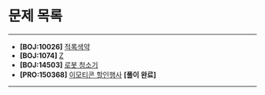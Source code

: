 # 문제 목록

---

- **[BOJ:10026]** [적록색약](https://www.acmicpc.net/problem/10026)
- **[BOJ:1074]** [Z](https://www.acmicpc.net/problem/1074)
- **[BOJ:14503]** [로봇 청소기](https://www.acmicpc.net/problem/14503)
- **[PRO:150368]** [이모티콘 할인행사](https://school.programmers.co.kr/learn/courses/30/lessons/150368) **[풀이 완료]**

---
